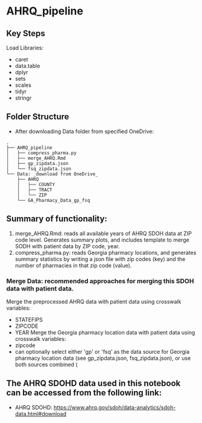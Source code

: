 # AHRQ_pipeline

## Key Steps
Load Libraries:
- caret
- data.table
- dplyr
- sets
- scales
- tidyr
- stringr


## Folder Structure
- After downloading Data folder from specified OneDrive:
```
.
├── AHRQ_pipeline
│   ├── compress_pharma.py
│   ├── merge_AHRQ.Rmd
│   ├── gp_zipdata.json
│   └── fsq_zipdata.json
└── Data: _download from OneDrive_
    ├── AHRQ
    │   ├── COUNTY
    │   ├── TRACT
    │   └── ZIP
    └── GA_Pharmacy_Data_gp_fsq
```

## Summary of functionality: 
1. merge_AHRQ.Rmd: reads all available years of AHRQ SDOH data at ZIP code level. Generates summary plots, and includes template to merge SODH with patient data by ZIP code, year.
2. compress_pharma.py: reads Georgia pharmacy locations, and generates summary statistics by writing a json file with zip codes (key) and the number of pharmacies in that zip code (value).

### Merge Data: recommended approaches for merging this SDOH data with patient data.
Merge the preprocessed AHRQ data with patient data using crosswalk variables:
- STATEFIPS
- ZIPCODE
- YEAR
Merge the Georgia pharmacy location data with patient data using crosswalk variables:
- zipcode
- can optionally select either 'gp' or 'fsq' as the data source for Georgia pharmacy location data (see gp_zipdata.json, fsq_zipdata.json), or use both sources combined (

## The AHRQ SDOHD data used in this notebook can be accessed from the following link:
- AHRQ SDOHD: https://www.ahrq.gov/sdoh/data-analytics/sdoh-data.html#download

